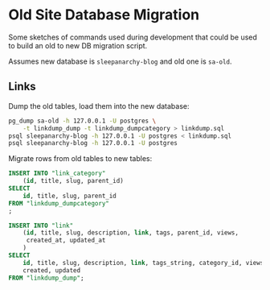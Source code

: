 # Old Site Database Migration

Some sketches of commands used during development that could be used to build
an old to new DB migration script.

Assumes new database is `sleepanarchy-blog` and old one is `sa-old`.

## Links

Dump the old tables, load them into the new database:

```sh
pg_dump sa-old -h 127.0.0.1 -U postgres \
    -t linkdump_dump -t linkdump_dumpcategory > linkdump.sql
psql sleepanarchy-blog -h 127.0.0.1 -U postgres < linkdump.sql
psql sleepanarchy-blog -h 127.0.0.1 -U postgres
```

Migrate rows from old tables to new tables:

```sql
INSERT INTO "link_category"
    (id, title, slug, parent_id)
SELECT
    id, title, slug, parent_id
FROM "linkdump_dumpcategory"
;

INSERT INTO "link"
    (id, title, slug, description, link, tags, parent_id, views,
     created_at, updated_at
    )
SELECT
    id, title, slug, description, link, tags_string, category_id, views,
    created, updated
FROM "linkdump_dump";
```
